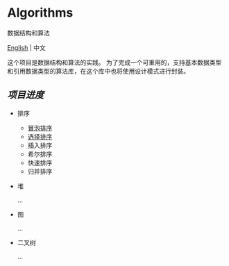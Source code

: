 # Algorithms

数据结构和算法

[English](https://github.com/InnoFang/Algorithms/blob/master/README.md) | 中文

这个项目是数据结构和算法的实践。 为了完成一个可重用的，支持基本数据类型和引用数据类型的算法库，在这个库中也将使用设计模式进行封装。

## _项目进度_

 + 排序
   - [冒泡排序](https://github.com/InnoFang/Algorithms/blob/master/src/sort/impl/BubbleSort.java)
   - [选择排序](https://github.com/InnoFang/Algorithms/blob/master/src/sort/impl/SelectionSort.java)
   - 插入排序 
   - 希尔排序 
   - 快速排序
   - 归并排序

 + 堆
 
   ...

 + 图
 
   ...

 + 二叉树
 
   ...
   
